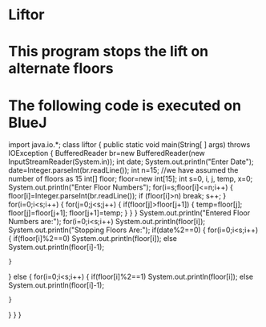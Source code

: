 # Liftor
# This program stops the lift on alternate floors
# The following code is executed on BlueJ
import java.io.*;
class liftor
{
public static void main(String[ ] args) throws IOException
{
BufferedReader br=new BufferedReader(new InputStreamReader(System.in));
int date;
System.out.println("Enter Date");
date=Integer.parseInt(br.readLine());
int n=15; //we have assumed the number of floors as 15
int[] floor;
floor=new int[15];
int s=0, i, j, temp, x=0;
System.out.println("Enter Floor Numbers");
for(i=s;floor[i]<=n;i++)
{
floor[i]=Integer.parseInt(br.readLine());
if (floor[i]>n)
break;
s++;
}
for(i=0;i<s;i++)
{
        for(j=0;j<s;j++)
            {
                    if(floor[j]>floor[j+1])
                        {
                            temp=floor[j];
                            floor[j]=floor[j+1];
                            floor[j+1]=temp;
                        }
                }
}
System.out.println("Entered Floor Numbers are:");
for(i=0;i<s;i++)
System.out.println(floor[i]);
System.out.println("Stopping Floors Are:");
if(date%2==0)
{
    for(i=0;i<s;i++)
    {
        if(floor[i]%2==0)
System.out.println(floor[i]);
        else 
System.out.println(floor[i]-1);
  
    }
}
else
{
    for(i=0;i<s;i++)
    {
        if(floor[i]%2==1)
        System.out.println(floor[i]);
        else 
       System.out.println(floor[i]-1);
     
    }
}
}
}


